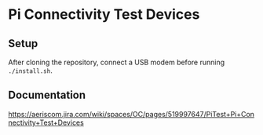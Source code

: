 # Pi Connectivity Test Devices

## Setup

After cloning the repository, connect a USB modem before running `./install.sh`.

## Documentation

https://aeriscom.jira.com/wiki/spaces/OC/pages/519997647/PiTest+Pi+Connectivity+Test+Devices

